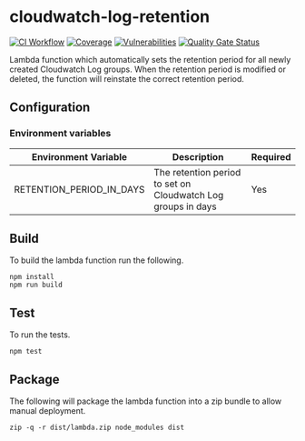 # cloudwatch-log-retention

[![CI Workflow](https://github.com/previewme/cloudwatch-log-retention/actions/workflows/ci.yml/badge.svg)](https://github.com/previewme/cloudwatch-log-retention/actions/workflows/ci.yml)
[![Coverage](https://sonarcloud.io/api/project_badges/measure?project=previewme_cloudwatch-log-retention&metric=coverage)](https://sonarcloud.io/dashboard?id=previewme_cloudwatch-log-retention)
[![Vulnerabilities](https://sonarcloud.io/api/project_badges/measure?project=previewme_cloudwatch-log-retention&metric=vulnerabilities)](https://sonarcloud.io/dashboard?id=previewme_cloudwatch-log-retention)
[![Quality Gate Status](https://sonarcloud.io/api/project_badges/measure?project=previewme_cloudwatch-log-retention&metric=alert_status)](https://sonarcloud.io/dashboard?id=previewme_cloudwatch-log-retention)

Lambda function which automatically sets the retention period for all newly created Cloudwatch Log groups. When the retention period is modified or deleted, the function will reinstate the correct retention period.

## Configuration

### Environment variables

| Environment Variable | Description | Required |
| --- | --- | --- |
| RETENTION_PERIOD_IN_DAYS | The retention period to set on Cloudwatch Log groups in days | Yes |

## Build

To build the lambda function run the following.

```
npm install
npm run build
```

## Test

To run the tests.

```
npm test
```

## Package

The following will package the lambda function into a zip bundle to allow manual deployment.

```
zip -q -r dist/lambda.zip node_modules dist
```
